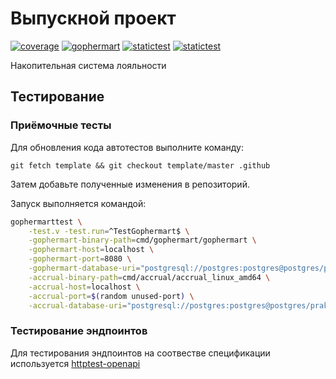 # Выпускной проект

[![coverage](https://img.shields.io/endpoint?url=https://golessons.github.io/sufirmart/coverage-badge.json)](https://github.com/GoLessons/sufirmart/actions/workflows/tests-coverage.yml)
[![gophermart](https://github.com/GoLessons/sufirmart/actions/workflows/gophermart.yml/badge.svg)](https://github.com/GoLessons/sufirmart/actions/workflows/gophermart.yml)
[![statictest](https://github.com/GoLessons/sufirmart/actions/workflows/statictest.yml/badge.svg)](https://github.com/GoLessons/sufirmart/actions/workflows/statictest.yml)
[![statictest](https://github.com/GoLessons/sufirmart/actions/workflows/golangci-lint.yml/badge.svg)](https://github.com/GoLessons/sufirmart/actions/workflows/golangci-lint.yml)

Накопительная система лояльности

## Тестирование

### Приёмочные тесты

Для обновления кода автотестов выполните команду:

```
git fetch template && git checkout template/master .github
```

Затем добавьте полученные изменения в репозиторий.

Запуск выполняется командой:
```bash
gophermarttest \
    -test.v -test.run=^TestGophermart$ \
    -gophermart-binary-path=cmd/gophermart/gophermart \
    -gophermart-host=localhost \
    -gophermart-port=8080 \
    -gophermart-database-uri="postgresql://postgres:postgres@postgres/praktikum?sslmode=disable" \
    -accrual-binary-path=cmd/accrual/accrual_linux_amd64 \
    -accrual-host=localhost \
    -accrual-port=$(random unused-port) \
    -accrual-database-uri="postgresql://postgres:postgres@postgres/praktikum?sslmode=disable"
```

### Тестирование эндпоинтов

Для тестирования эндпоинтов на соотвестве спецификации используется [httptest-openapi](https://gitlab.com/jamietanna/httptest-openapi/)
